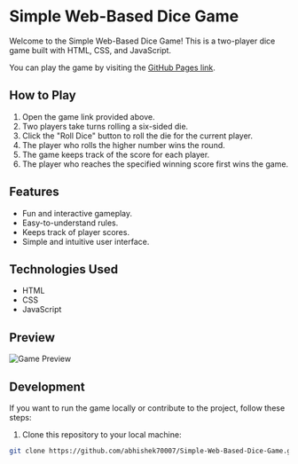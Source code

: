 # Simple Web-Based Dice Game

Welcome to the Simple Web-Based Dice Game! This is a two-player dice game built with HTML, CSS, and JavaScript.

You can play the game by visiting the [GitHub Pages link](https://abhishek70007.github.io/Simple-Web-Based-Dice-Game/).

## How to Play

1. Open the game link provided above.
2. Two players take turns rolling a six-sided die.
3. Click the "Roll Dice" button to roll the die for the current player.
4. The player who rolls the higher number wins the round.
5. The game keeps track of the score for each player.
6. The player who reaches the specified winning score first wins the game.

## Features

- Fun and interactive gameplay.
- Easy-to-understand rules.
- Keeps track of player scores.
- Simple and intuitive user interface.

## Technologies Used

- HTML
- CSS
- JavaScript

## Preview

![Game Preview](https://drive.google.com/uc?id=1mJ4yKOYJC1eg9y3xIyGco-X4nN_YrOmj)

## Development

If you want to run the game locally or contribute to the project, follow these steps:

1. Clone this repository to your local machine:

```bash
git clone https://github.com/abhishek70007/Simple-Web-Based-Dice-Game.git

